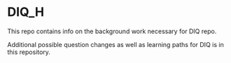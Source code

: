# DIQ_H
This repo contains info on the background work necessary for DIQ repo.

Additional possible question changes as well as learning paths for DIQ is in this repository.
